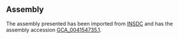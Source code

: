 
Assembly
--------

The assembly presented has been imported from 
[INSDC](http://www.insdc.org) and has the assembly accession
[GCA\_004154735.1](http://www.ebi.ac.uk/ena/data/view/GCA_004154735.1).

